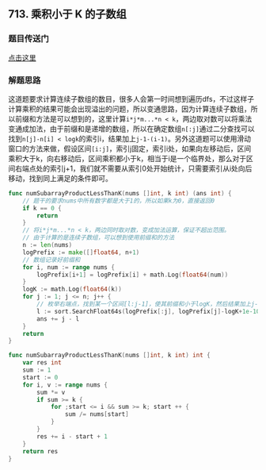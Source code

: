 ## 713. 乘积小于 K 的子数组

### 题目传送门

[点击这里](https://leetcode-cn.com/problems/subarray-product-less-than-k/)

### 解题思路

这道题要求计算连续子数组的数目，很多人会第一时间想到遍历dfs，不过这样子计算乘积的结果可能会出现溢出的问题，所以变通思路，因为计算连续子数组，所以前缀和方法是可以想到的，这里计算`i*j*m...*n < k`，两边取对数可以将乘法变通成加法，由于前缀和是递增的数组，所以在确定数组`n[:j]`通过二分查找可以找到`n[j]-n[i] < logk`的索引i，结果加上`j-1-(i-1)`。另外这道题可以使用滑动窗口的方法来做，假设区间`[i:j]`，索引j固定，索引i处，如果向左移动后，区间乘积大于k，向右移动后，区间乘积都小于k，相当于i是一个临界处，那么对于区间右端点处的索引j+1，我们就不需要从索引0处开始统计，只需要索引从i处向后移动，找到同上满足的条件即可。

```go
func numSubarrayProductLessThanK(nums []int, k int) (ans int) {
    // 题干的要求nums中所有数字都是大于1的，所以如果k为0，直接返回0
    if k == 0 {
        return
    }
    // 将i*j*m...*n < k，两边同时取对数，变成加法运算，保证不超出范围。
    // 由于计算的是连续子数组，可以想到使用前缀和的方法 
    n := len(nums)
    logPrefix := make([]float64, n+1)
    // 数组记录好前缀和
    for i, num := range nums {
        logPrefix[i+1] = logPrefix[i] + math.Log(float64(num))
    }
    logK := math.Log(float64(k))
    for j := 1; j <= n; j++ {
        // 枚举右端点，找到某一个区间[l:j-1]，使其前缀和小于logK，然后结果加上j-1-(l-1)，这里的1e-10是考虑到了精度问题
        l := sort.SearchFloat64s(logPrefix[:j], logPrefix[j]-logK+1e-10)
        ans += j - l
    }
    return
}
```

```go
func numSubarrayProductLessThanK(nums []int, k int) int {
    var res int
    sum := 1
    start := 0
    for i, v := range nums {
        sum *= v
        if sum >= k {
            for ;start <= i && sum >= k; start ++ {
                sum /= nums[start]
            }
        }
        res += i - start + 1        
    }
    return res
}

```